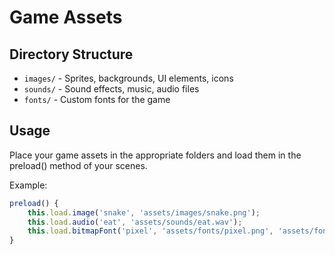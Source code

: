 # Game Assets

## Directory Structure

- `images/` - Sprites, backgrounds, UI elements, icons
- `sounds/` - Sound effects, music, audio files
- `fonts/` - Custom fonts for the game

## Usage

Place your game assets in the appropriate folders and load them in the preload() method of your scenes.

Example:
```javascript
preload() {
    this.load.image('snake', 'assets/images/snake.png');
    this.load.audio('eat', 'assets/sounds/eat.wav');
    this.load.bitmapFont('pixel', 'assets/fonts/pixel.png', 'assets/fonts/pixel.xml');
}
```